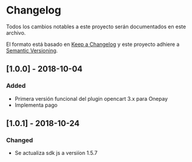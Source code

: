 # Changelog
Todos los cambios notables a este proyecto serán documentados en este archivo.

El formato está basado en [Keep a Changelog](http://keepachangelog.com/en/1.0.0/)
y este proyecto adhiere a [Semantic Versioning](http://semver.org/spec/v2.0.0.html).

## [1.0.0] - 2018-10-04
### Added
- Primera versión funcional del plugin opencart 3.x para Onepay
- Implementa pago

## [1.0.1] - 2018-10-24
### Changed
- Se actualiza sdk js a versiíon 1.5.7
